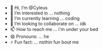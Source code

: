 - 👋 Hi, I’m @Cyleus
- 👀 I’m interested in ... nothing
- 🌱 I’m currently learning ... coding
- 💞️ I’m looking to collaborate on ... idk
- 📫 How to reach me ... i'm under your bed
- 😄 Pronouns: ... he
- ⚡ Fun fact: ... nothin fun bout me

<!---
Cyleus/Cyleus is a ✨ special ✨ repository because its `README.md` (this file) appears on your GitHub profile.
You can click the Preview link to take a look at your changes.
--->
